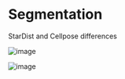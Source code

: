 # Segmentation

StarDist and Cellpose differences

![image](https://github.com/beyza17/segmentation/assets/117541981/951700c7-0a9c-4fd5-bf52-8c6663b9e59f)


![image](https://github.com/beyza17/segmentation/assets/117541981/b86e8f82-2a6f-419a-bdc4-95ef488ce7a9)

